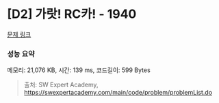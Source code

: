 # [D2] 가랏! RC카! - 1940 

[문제 링크](https://swexpertacademy.com/main/code/problem/problemDetail.do?contestProbId=AV5PjMgaALgDFAUq) 

### 성능 요약

메모리: 21,076 KB, 시간: 139 ms, 코드길이: 599 Bytes



> 출처: SW Expert Academy, https://swexpertacademy.com/main/code/problem/problemList.do